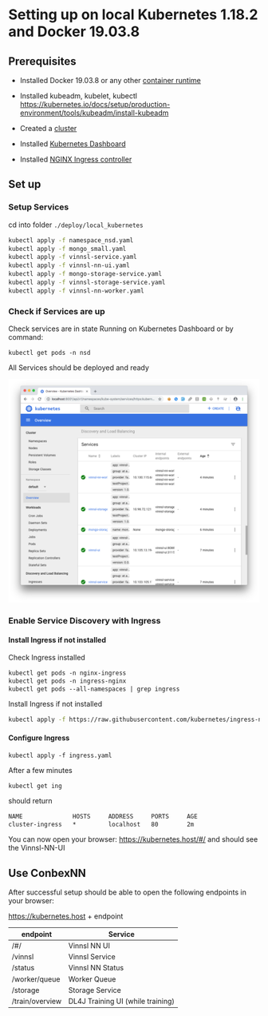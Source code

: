 # Setting up on local Kubernetes 1.18.2 and Docker 19.03.8

## Prerequisites

- Installed Docker 19.03.8 or any other [container runtime](https://kubernetes.io/docs/setup/production-environment/container-runtimes/#docker)

- Installed kubeadm, kubelet, kubectl https://kubernetes.io/docs/setup/production-environment/tools/kubeadm/install-kubeadm

- Created a [cluster](https://kubernetes.io/docs/setup/production-environment/tools/kubeadm/create-cluster-kubeadm)

- Installed [Kubernetes Dashboard](https://github.com/kubernetes/dashboard#kubernetes-dashboard)

- Installed [NGINX Ingress controller](https://kubernetes.github.io/ingress-nginx/deploy/#docker-for-mac)

## Set up

### Setup Services

cd into folder `./deploy/local_kubernetes`

```bash
kubectl apply -f namespace_nsd.yaml
kubectl apply -f mongo_small.yaml
kubectl apply -f vinnsl-service.yaml
kubectl apply -f vinnsl-nn-ui.yaml
kubectl apply -f mongo-storage-service.yaml
kubectl apply -f vinnsl-storage-service.yaml
kubectl apply -f vinnsl-nn-worker.yaml
```

### Check if Services are up

Check services are in state Running on Kubernetes Dashboard or by command:

    kubectl get pods -n nsd

All Services should be deployed and ready

![kub-dash-up](img/kub-dash-up.png)

### Enable Service Discovery with Ingress

#### Install Ingress if not installed

Check Ingress installed

    kubectl get pods -n nginx-ingress
    kubectl get pods -n ingress-nginx
    kubectl get pods --all-namespaces | grep ingress

Install Ingress if not installed

```bash
kubectl apply -f https://raw.githubusercontent.com/kubernetes/ingress-nginx/controller-0.32.0/deploy/static/provider/cloud/deploy.yaml
```

#### Configure Ingress 

```
kubectl apply -f ingress.yaml
```

After a few minutes 

```
kubectl get ing
```

should return

```
NAME              HOSTS     ADDRESS     PORTS     AGE
cluster-ingress   *         localhost   80        2m
```

You can now open your browser: https://kubernetes.host/#/ and should see the Vinnsl-NN-UI

## Use ConbexNN

After successful setup should be able to open the following endpoints in your browser:

https://kubernetes.host + endpoint

| endpoint        | Service                           |
| --------------- | --------------------------------- |
| /#/             | Vinnsl NN UI                      |
| /vinnsl         | Vinnsl Service                    |
| /status         | Vinnsl NN Status                  |
| /worker/queue   | Worker Queue                      |
| /storage        | Storage Service                   |
| /train/overview | DL4J Training UI (while training) |

 
